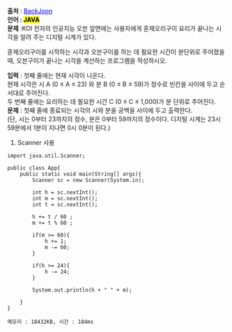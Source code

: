 **출처** : <a href="https://www.acmicpc.net/problem/2480" style="color: blue; text-decoration: underline;">BackJoon</a><br>
**언어 : <mark>JAVA**</mark><br>
**문제** :KOI 전자의 인공지능 오븐 앞면에는 사용자에게 훈제오리구이 요리가 끝나는 시각을 알려 주는 디지털 시계가 있다.<br>

훈제오리구이를 시작하는 시각과 오븐구이를 하는 데 필요한 시간이 분단위로 주어졌을 때, 오븐구이가 끝나는 시각을 계산하는 프로그램을 작성하시오.<br>

**입력** : 첫째 줄에는 현재 시각이 나온다. <br>현재 시각은 시 A (0 ≤ A ≤ 23) 와 분 B (0 ≤ B ≤ 59)가 정수로 빈칸을 사이에 두고 순서대로 주어진다.<br> 두 번째 줄에는 요리하는 데 필요한 시간 C (0 ≤ C ≤ 1,000)가 분 단위로 주어진다.<br>
**문제** : 첫째 줄에 종료되는 시각의 시와 분을 공백을 사이에 두고 출력한다.<br> (단, 시는 0부터 23까지의 정수, 분은 0부터 59까지의 정수이다. 디지털 시계는 23시 59분에서 1분이 지나면 0시 0분이 된다.)



1. Scanner 사용
```
import java.util.Scanner;

public class App{
	public static void main(String[] args){
		Scanner sc = new Scanner(System.in);
		
		int h = sc.nextInt();
		int m = sc.nextInt();
		int t = sc.nextInt();

		h += t / 60 ;
		m += t % 60 ;
		
		if(m >= 60){
			h += 1;
			m -= 60;
		}
		
		if(h >= 24){
			h -= 24;
		}

		System.out.println(h + " " + m);

	}
}

메모리 : 18432KB, 시간 : 184ms
```





